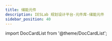 ```yaml
---
title: 储能元件
description: IESLab 规划设计平台-元件库-储能元件
sidebar_position: 40
---
```



import DocCardList from '@theme/DocCardList';

<DocCardList />